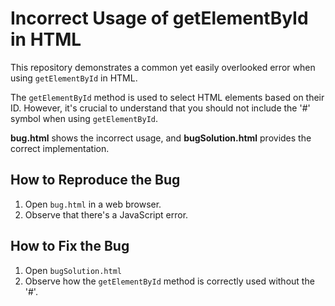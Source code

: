 # Incorrect Usage of getElementById in HTML

This repository demonstrates a common yet easily overlooked error when using `getElementById` in HTML.

The `getElementById` method is used to select HTML elements based on their ID.  However, it's crucial to understand that you should not include the '#' symbol when using `getElementById`.

**bug.html** shows the incorrect usage, and **bugSolution.html** provides the correct implementation.

## How to Reproduce the Bug

1. Open `bug.html` in a web browser.
2. Observe that there's a JavaScript error.

## How to Fix the Bug

1. Open `bugSolution.html`
2. Observe how the `getElementById` method is correctly used without the '#'.